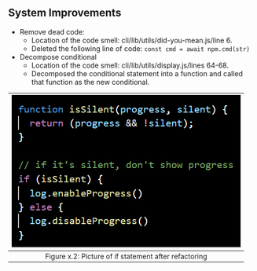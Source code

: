 ## System Improvements
- Remove dead code:
    - Location of the code smell: cli/lib/utils/did-you-mean.js/line 6. 
    - Deleted the following line of code: `const cmd = await npm.cmd(str)`
- Decompose conditional
    - Location of the code smell: cli/lib/utils/display.js/lines 64-68.
    - Decomposed the conditional statement into a function and called that function as the new conditional.

| ![Conditional decomposed](images/refactor_if2.png) |
| :-: |
| Figure x.2: Picture of if statement after refactoring |